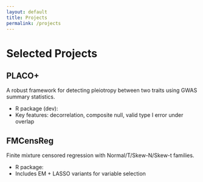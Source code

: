 ```yaml
---
layout: default
title: Projects
permalink: /projects
---
```


# Selected Projects
## PLACO+
A robust framework for detecting pleiotropy between two traits using GWAS summary statistics.

- R package (dev): <GitHub repo>
- Key features: decorrelation, composite null, valid type I error under overlap

## FMCensReg
Finite mixture censored regression with Normal/T/Skew-N/Skew-t families.

- R package: <GitHub repo>
- Includes EM + LASSO variants for variable selection
